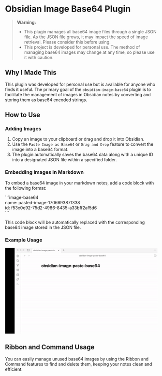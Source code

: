 # Obsidian Image Base64 Plugin

> **Warning:**
> - This plugin manages all base64 image files through a single JSON file. As the JSON file grows, it may impact the speed of image retrieval. Please consider this before using.
> - This project is developed for personal use. The method of managing base64 images may change at any time, so please use it with caution.

## Why I Made This

This plugin was developed for personal use but is available for anyone who finds it useful. The primary goal of the `obsidian-image-base64` plugin is to facilitate the management of images in Obsidian notes by converting and storing them as base64 encoded strings.

## How to Use

### Adding Images

1. Copy an image to your clipboard or drag and drop it into Obsidian.
2. Use the `Paste Image as Base64` or `Drag and Drop` feature to convert the image into a base64 format.
3. The plugin automatically saves the base64 data along with a unique ID into a designated JSON file within a specified folder.

### Embedding Images in Markdown

To embed a base64 image in your markdown notes, add a code block with the following format:

\`\`\`image-base64  
name: pasted-image-1706693871338  
id: f53c0e92-75d2-4986-8435-a33bff2af5d6  
\`\`\`  

This code block will be automatically replaced with the corresponding base64 image stored in the JSON file.

### Example Usage

<!-- get image ./img.gif -->
![how to use](./img.gif)

## Ribbon and Command Usage

You can easily manage unused base64 images by using the Ribbon and Command features to find and delete them, keeping your notes clean and efficient.